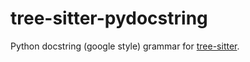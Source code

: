 # tree-sitter-pydocstring

Python docstring (google style) grammar for [tree-sitter](https://github.com/tree-sitter/tree-sitter).

